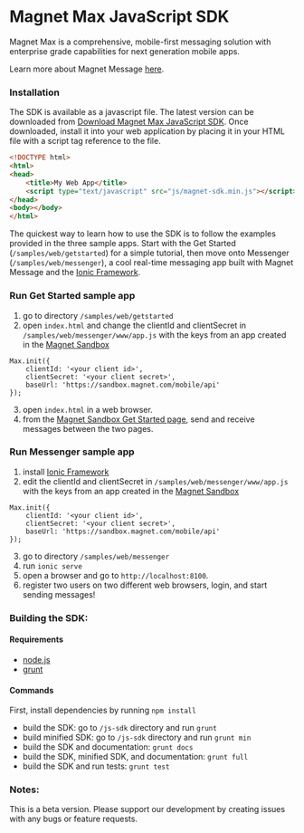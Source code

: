 Magnet Max JavaScript SDK
==============

Magnet Max is a comprehensive, mobile-first messaging solution with enterprise grade capabilities for next generation mobile apps.

Learn more about Magnet Message [here](https://developer.magnet.com/).

### Installation

The SDK is available as a javascript file. The latest version can be downloaded from
 [Download Magnet Max JavaScript SDK](https://cdn.magnet.com/max-javascript/magnet-sdk.min.js). Once downloaded, install it into
 your web application by placing it in your HTML file with a script tag reference to the file.

```html
<!DOCTYPE html>
<html>
<head>
    <title>My Web App</title>
    <script type="text/javascript" src="js/magnet-sdk.min.js"></script>
</head>
<body></body>
</html>
```

The quickest way to learn how to use the SDK is to follow the examples provided in the three sample apps. Start with the Get Started (`/samples/web/getstarted`)
for a simple tutorial, then move onto Messenger (`/samples/web/messenger`), a cool real-time messaging app built with Magnet Message and the [Ionic Framework](http://ionicframework.com/).

### Run Get Started sample app

1. go to directory `/samples/web/getstarted`
2. open `index.html` and change the clientId and clientSecret in `/samples/web/messenger/www/app.js` with the keys from an app created in the [Magnet Sandbox](https://sandbox.magnet.com/)
```
Max.init({
    clientId: '<your client id>',
    clientSecret: '<your client secret>',
    baseUrl: 'https://sandbox.magnet.com/mobile/api'
});
```
3. open `index.html` in a web browser.
4. from the [Magnet Sandbox Get Started page](https://sandbox.magnet.com/message/v2/#/welcome), send and receive messages between the two pages.

### Run Messenger sample app

1. install [Ionic Framework](http://ionicframework.com/)
2. edit the clientId and clientSecret in `/samples/web/messenger/www/app.js` with the keys from an app created in the [Magnet Sandbox](https://sandbox.magnet.com/)
```
Max.init({
    clientId: '<your client id>',
    clientSecret: '<your client secret>',
    baseUrl: 'https://sandbox.magnet.com/mobile/api'
});
```
3. go to directory `/samples/web/messenger`
4. run `ionic serve`
5. open a browser and go to `http://localhost:8100`.
6. register two users on two different web browsers, login, and start sending messages!

### Building the SDK:

#### Requirements

* [node.js](https://nodejs.org/)
* [grunt](http://gruntjs.com/)

#### Commands

First, install dependencies by running `npm install`

* build the SDK: go to `/js-sdk` directory and run `grunt`
* build minified SDK: go to `/js-sdk` directory and run `grunt min`
* build the SDK and documentation: `grunt docs`
* build the SDK, minified SDK, and documentation: `grunt full`
* build the SDK and run tests: `grunt test`

### Notes:

This is a beta version. Please support our development by creating issues with any bugs or feature requests.